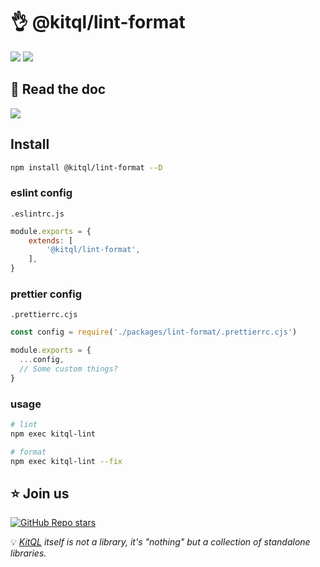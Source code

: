 # 👌 @kitql/lint-format

[![](https://img.shields.io/npm/v/@kitql/lint-format?color=&logo=npm)](https://www.npmjs.com/package/@kitql/lint-format)
[![](https://img.shields.io/npm/dm/@kitql/lint-format?&logo=npm)](https://www.npmjs.com/package/@kitql/lint-format)

##  📖 Read the doc

[![](https://img.shields.io/badge/Documentation%20of-kitql%20lint%20format-FF3E00.svg?style=flat&logo=stackblitz&logoColor=FF3E00)](https://kitql.dev/docs)

## Install

```bash
npm install @kitql/lint-format --D
```

### eslint config

`.eslintrc.js`
```js
module.exports = {
	extends: [
		'@kitql/lint-format',
	],
}
```

### prettier config

`.prettierrc.cjs`
```js
const config = require('./packages/lint-format/.prettierrc.cjs')

module.exports = {
  ...config,
  // Some custom things?
}

```

### usage

```bash
# lint
npm exec kitql-lint

# format
npm exec kitql-lint --fix
```

##  ⭐️ Join us

[![GitHub Repo stars](https://img.shields.io/github/stars/jycouet/kitql?logo=github&label=KitQL&color=#4ACC31)](https://github.com/jycouet/kitql)

💡 _[KitQL](https://www.kitql.dev/docs) itself is not a library, it's "nothing" but a collection of standalone libraries._

